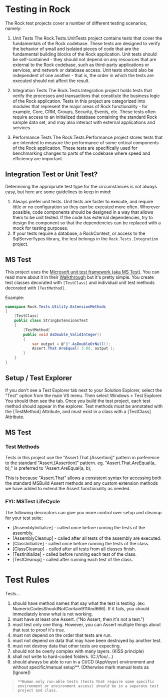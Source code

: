 # Testing in Rock

The Rock test projects cover a number of different testing scenarios, namely:
1. Unit Tests
The Rock.Tests.UnitTests project contains tests that cover the fundamentals of the Rock codebase.
These tests are designed to verify the behavior of small and isolated pieces of code that are the fundamental building blocks of the Rock application.
Unit tests should be self-contained - they should not depend on any resources that are external to the Rock codebase, such as third-party applications or services, and network or database access.
Unit tests should also be independent of one another - that is, the order in which the tests are executed should not affect the result.

2. Integration Tests
The Rock.Tests.Integration project holds tests that verify the processes and transactions that constitute the business logic of the Rock application.
Tests in this project are categorized into modules that represent the major areas of Rock functionality - for example, Core, CRM, Groups, Security, Events, etc.
These tests often require access to an initialized database containing the standard Rock sample data set, and may also interact with external applications and services.

3. Performance Tests
The Rock.Tests.Performance project stores tests that are intended to measure the performance of some critical components of the Rock application.
These tests are specifically used for benchmarking changes to parts of the codebase where speed and efficiency are important.

## Integration Test or Unit Test?

Determining the appropriate test type for the circumstances is not always easy, but here are some guidelines to keep in mind:
1. Always prefer unit tests.
Unit tests are faster to execute, and require little or no configuration so they can be executed more often. Wherever possible, code components should be designed in a way that allows them to be unit tested. If the code has external dependencies, try to design the component so that the dependencies can be replaced with a mock for testing purposes.
2. If your tests require a database, a RockContext, or access to the SqlServerTypes library, the test belongs in the `Rock.Tests.Integration` project.

## MS Test

This project uses the [Microsoft unit test framework (aka MS Test)](https://docs.microsoft.com/en-us/visualstudio/test/walkthrough-creating-and-running-unit-tests-for-managed-code).  You can read more about it in their [Walkthrough](https://docs.microsoft.com/en-us/visualstudio/test/walkthrough-creating-and-running-unit-tests-for-managed-code) but it's pretty simple.  You create test classes decorated with `[TestClass]` and individual unit test methods decorated with `[TestMethod]`.

Example:
```csharp
namespace Rock.Tests.Utility.ExtensionMethods
{
    [TestClass]
    public class StringExtensionsTest
    {
        [TestMethod]
        public void AsDouble_ValidInteger()
        {
            var output = @"3".AsDoubleOrNull();
            Assert.That.AreEqual( 3.0d, output );
        }
    }
}
```

## Setup / Test Explorer

If you don't see a Test Explorer tab next to your Solution Explorer, select the "Test" option
      from the main VS menu. Then select Windows > Test Explorer. You should then see the tab. Once
      you build the test project, each test method should appear in the
      explorer. Test methods must be annotated with the [TestMethod] Attribute, and must exist in a class with a [TestClass] Attribute.

## MS Test

### Test Methods

Tests in this project use the "Assert.That.[Assertion]" pattern in preference to the standard "Assert.[Assertion]" pattern.
eg. "Assert.That.AreEqual(a, b);" is preferred to "Assert.AreEqual(a, b);

This is because "Assert.That" allows a consistent syntax for accessing both the standard MSBuild Assert methods and any custom extension methods we have added to extend the Assert functionality as needed.

### FYI: MSTest LifeCycle

The following decorators can give you more control over setup and cleanup for your test suite:

* [AssemblyInitialize] - called once before running the tests of the assembly. 
* [AssemblyCleanup] - called after all tests of the assembly are executed.
* [ClassInitialize] - called once before running the tests of the class.
* [ClassCleanup] - called after all tests from all classes finish.
* [TestInitialize] - called before running each test of the class. 
* [TestCleanup] - called after running each test of the class.
 

 # Test Rules

Tests...

1. should have method names that say what the test is testing .(ex: NumericCodesShouldNotContain911And666). If it fails, you should immediately know what is not working.
2. must have at least one Assert.  ("No Assert, then it's not a test.")
3. must test only one thing. However, you can Assert multiple things about that test to proof it's true.
4. must not depend on the order that tests are run.
5. must not depend on data that may have been destroyed by another test.
6. must not destroy data that other tests are expecting.
7. should not be overly complex with many layers. (KISS principle)
8. shall not write to hard-coded folders. (C://foo/...)
9. should always be able to run in a CI/CD (AppVeyor) environment and without specific/manual setup**.  (Otherwise mark manual tests as [Ignore])

>     **Human only run-able tests (tests that require some specific environment or environment access) should be in a separate test project and class.